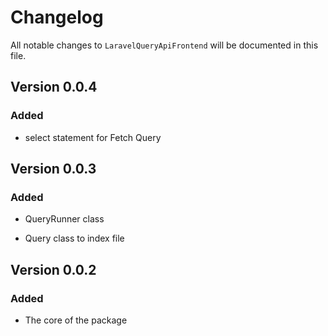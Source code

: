 # Changelog

All notable changes to `LaravelQueryApiFrontend` will be documented in this file.

## Version 0.0.4

### Added

- select statement for Fetch Query

## Version 0.0.3

### Added

- QueryRunner class

- Query class to index file

## Version 0.0.2

### Added
- The core of the package
